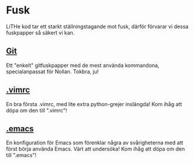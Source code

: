# Fusk
LiTHe kod tar ett starkt ställningstagande mot fusk, därför förvarar vi
dessa fuskpapper så säkert vi kan.

## <a href="/gitcheatsheet/">Git</a>
Ett "enkelt" gitfuskpapper med de mest använda
kommandona, specialanpassat för Nollan. Tokbra, ju!

## <a href="/vimrc" download=".vimrc">.vimrc</a>
En bra första .vimrc, med lite extra python-grejer inslängda!
Kom ihåg att döpa om den till ".vimrc"!

## <a href="/emacs_config" download=".emacs">.emacs</a>
En konfiguration för Emacs som förenklar några av svårigheterna
med att först börja använda Emacs. Värt att undersöka!
Kom ihåg att döpa om den till ".emacs"!
